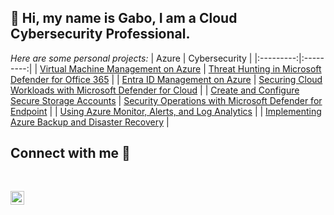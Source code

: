 ## 🤖 Hi, my name is Gabo, I am a Cloud Cybersecurity Professional.
*Here are some personal projects:*
| Azure  | Cybersecurity  |
|:---------:|:---------:|
| [Virtual Machine Management on Azure](https://github.com/gabomartini/Azure-VM-Management) | [Threat Hunting in Microsoft Defender for Office 365](https://github.com/gabomartini/Threat-Hunting-in-MDO365) |
| [Entra ID Management on Azure](https://github.com/gabomartini/Entra-ID-Management) | [Securing Cloud Workloads with Microsoft Defender for Cloud](https://github.com/gabomartini/Defender-for-Cloud-Security) |
| [Create and Configure Secure Storage Accounts](https://github.com/gabomartini/Azure-Storage-Management) | [Security Operations with Microsoft Defender for Endpoint](https://github.com/gabomartini/SecOps-Defender-for-Endpoint) |
| [Using Azure Monitor, Alerts, and Log Analytics](https://github.com/gabomartini/Azure-Monitor-and-Alerts)  | 
| [Implementing Azure Backup and Disaster Recovery](https://github.com/gabomartini/Azure-Backup-Disaster-Recovery)  | 

<div class="markdown-heading" dir="auto"><h2 class="heading-element" dir="auto">Connect with me 📲</h2><a id="user-content-connect-with-me" class="anchor" aria-label="Permalink: 🤳Connect with me:" href="#connect-with-me"><svg class="octicon octicon-link" viewBox="0 0 16 16" version="1.1" width="16" height="16" aria-hidden="true">
<p dir="auto"><a href="https://www.linkedin.com/in/gabomartini/" rel="nofollow"><img align="left" alt="Josh | LinkedIn" width="22px" src="https://camo.githubusercontent.com/70a7364e4cab5012925da3ac158a64a992e400152b366dbb71b90fef4b4a1264/68747470733a2f2f63646e2e6a7364656c6976722e6e65742f6e706d2f73696d706c652d69636f6e734076332f69636f6e732f6c696e6b6564696e2e737667" data-canonical-src="https://cdn.jsdelivr.net/npm/simple-icons@v3/icons/linkedin.svg" style="max-width: 100%;"></a></p>
</article>
  </div>


<!--
"Virtual Machine Management on Azure" https://github.com/gabomartini/Azure-VM-Management
"Building Secure Virtual Networks on Azure" https://github.com/gabomartini/Azure-Vnet-Secure-Deployment
"Using Azure Monitor, Alerts, and Log Analytics" https://github.com/gabomartini/Azure-Monitor-and-Alerts
https://www.linkedin.com/in/gabomartini/
**gabomartini/gabomartini** is a ✨ _special_ ✨ repository because its `README.md` (this file) appears on your GitHub profile.

Here are some ideas to get you started:

- 🔭 I’m currently working on ...
- 🌱 I’m currently learning ...
- 👯 I’m looking to collaborate on ...
- 🤔 I’m looking for help with ...
- 💬 Ask me about ...
- 📫 How to reach me: ...
- 😄 Pronouns: ...
- ⚡ Fun fact: ...
-->
